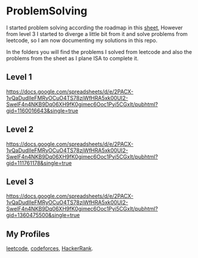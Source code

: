 # ProblemSolving
I started problem solving according the roadmap in this [sheet](https://docs.google.com/spreadsheets/d/1iJZWP2nS_OB3kCTjq8L6TrJJ4o-5lhxDOyTaocSYc-k/edit#gid=84654839), However from level 3 I started to diverge a little bit from it and solve problems from leetcode, so I am now documenting my solutions in this repo.

In the folders you will find the problems I solved from leetcode and also the problems from the sheet as I plane ISA to complete it.

## Level 1
https://docs.google.com/spreadsheets/d/e/2PACX-1vQaDudIIeFMRyOCuO4TS78zjWfHRA5xk00UI2-SwelF4n4NKB9Dq06XH9fK0gimec6Ooc1Pyi5CGxIt/pubhtml?gid=1160016643&single=true

## Level 2
https://docs.google.com/spreadsheets/d/e/2PACX-1vQaDudIIeFMRyOCuO4TS78zjWfHRA5xk00UI2-SwelF4n4NKB9Dq06XH9fK0gimec6Ooc1Pyi5CGxIt/pubhtml?gid=111761178&single=true

## Level 3
https://docs.google.com/spreadsheets/d/e/2PACX-1vQaDudIIeFMRyOCuO4TS78zjWfHRA5xk00UI2-SwelF4n4NKB9Dq06XH9fK0gimec6Ooc1Pyi5CGxIt/pubhtml?gid=1360475500&single=true

## My Profiles
[leetcode](https://leetcode.com/ASalah007/), [codeforces](https://codeforces.com/profile/A.Salah001), [HackerRank](https://www.hackerrank.com/ASalah007).

